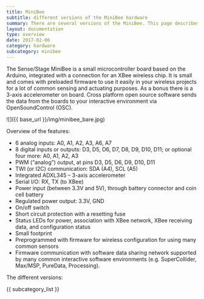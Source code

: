 ```yaml
---
title: MiniBee
subtitle: different versions of the MiniBee hardware
summary: There are several versions of the MiniBee. This page describes the main features of the MiniBee and links to the different versions of the board.
layout: documentation
type: overview
date: 2017-02-06
category: hardware
subcategory: minibee
---
```


The Sense/Stage MiniBee is a small microcontroller board based on the Arduino, integrated with a connection for an XBee wireless chip. It is small and comes with preloaded firmware to use it easily in your wireless projects for a lot of common sensing and actuating purposes. As a bonus there is a 3-axis accelerometer on board. Cross platform open source software sends the data from the boards to your interactive environment via OpenSoundControl (OSC).

![]({{ base_url }}/img/minibee_bare.jpg)

Overview of the features:

* 6 analog inputs: A0, A1, A2, A3, A6, A7
* 8 digital inputs or outputs: D3, D5, D6, D7, D8, D9, D10, D11; or optional four more: A0, A1, A2, A3
* PWM (“analog”) output, at pins D3, D5, D6, D9, D10, D11
* TWI (or I2C) communication: SDA (A4), SCL (A5)
* Integrated ADXL345 – 3-axis accelerometer
* Serial I/O: RX, TX (to XBee)
* Power input (between 3.3V and 5V), through battery connector and coin cell battery
* Regulated power output: 3.3V, GND
* On/off switch
* Short circuit protection with a resetting fuse
* Status LEDs for power, association with XBee network, XBee receiving data, and configuration status
* Small footprint
* Preprogrammed with firmware for wireless configuration for using many common sensors
* Firmware communication with software data sharing network supported by many common interactive software environments (e.g. SuperCollider, Max/MSP, PureData, Processing).


The different versions:

{{ subcategory_list }}
